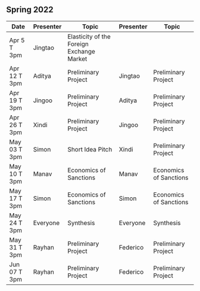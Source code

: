 ## Spring 2022

| Date             | Presenter  | Topic     | Presenter   | Topic                  |
|------------------|-------------|--------------|--------------|-----------------------------|
| Apr 5 T 3pm      | Jingtao     | Elasticity of the Foreign Exchange Market       || |
| Apr 12 T 3pm     | Aditya      | Preliminary Project       | Jingtao | Preliminary Project |
| Apr 19 T 3pm     | Jingoo      | Preliminary Project       | Aditya | Preliminary Project |
| Apr 26 T 3pm     | Xindi       | Preliminary Project       | Jingoo | Preliminary Project |
| May 03 T 3pm     | Simon       | Short Idea Pitch          | Xindi | Preliminary Project |
| May 10 T 3pm     | Manav       | Economics of Sanctions       | Manav | Economics of Sanctions |
| May 17 T 3pm     | Simon       | Economics of Sanctions       | Simon | Economics of Sanctions |
| May 24 T 3pm     | Everyone    | Synthesis       | Everyone | Synthesis |
| May 31 T 3pm     | Rayhan      | Preliminary Project       | Federico | Preliminary Project |
| Jun 07 T 3pm     | Rayhan      | Preliminary Project       | Federico | Preliminary Project |



